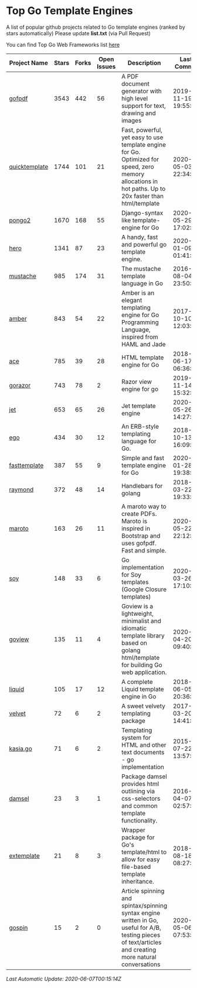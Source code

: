 # Top Go Template Engines
A list of popular github projects related to Go template engines (ranked by stars automatically)
Please update **list.txt** (via Pull Request)

You can find Top Go Web Frameworks list [here](https://github.com/mingrammer/go-web-framework-stars)

| Project Name | Stars | Forks | Open Issues | Description | Last Commit |
| ------------ | ----- | ----- | ----------- | ----------- | ----------- |
| [gofpdf](https://github.com/jung-kurt/gofpdf) | 3543 | 442 | 56 | A PDF document generator with high level support for text, drawing and images | 2019-11-19 19:55:53 |
| [quicktemplate](https://github.com/valyala/quicktemplate) | 1744 | 101 | 21 | Fast, powerful, yet easy to use template engine for Go. Optimized for speed, zero memory allocations in hot paths. Up to 20x faster than html/template | 2020-05-03 22:34:05 |
| [pongo2](https://github.com/flosch/pongo2) | 1670 | 168 | 55 | Django-syntax like template-engine for Go | 2020-05-29 17:02:36 |
| [hero](https://github.com/shiyanhui/hero) | 1341 | 87 | 23 | A handy, fast and powerful go template engine. | 2020-01-09 01:41:20 |
| [mustache](https://github.com/hoisie/mustache) | 985 | 174 | 31 | The mustache template language in Go | 2016-08-04 23:50:33 |
| [amber](https://github.com/eknkc/amber) | 843 | 54 | 22 | Amber is an elegant templating engine for Go Programming Language, inspired from HAML and Jade | 2017-10-10 12:03:22 |
| [ace](https://github.com/yosssi/ace) | 785 | 39 | 28 | HTML template engine for Go | 2018-06-17 06:36:59 |
| [gorazor](https://github.com/sipin/gorazor) | 743 | 78 | 2 | Razor view engine for go | 2019-11-14 15:32:42 |
| [jet](https://github.com/CloudyKit/jet) | 653 | 65 | 26 | Jet  template engine | 2020-05-26 14:27:35 |
| [ego](https://github.com/benbjohnson/ego) | 434 | 30 | 12 | An ERB-style templating language for Go. | 2018-10-13 16:09:26 |
| [fasttemplate](https://github.com/valyala/fasttemplate) | 387 | 55 | 9 | Simple and fast template engine for Go | 2020-01-28 19:38:20 |
| [raymond](https://github.com/aymerick/raymond) | 372 | 48 | 14 | Handlebars for golang | 2018-03-22 19:33:09 |
| [maroto](https://github.com/johnfercher/maroto) | 163 | 26 | 11 | A maroto way to create PDFs. Maroto is inspired in Bootstrap and uses gofpdf. Fast and simple. | 2020-05-22 22:12:30 |
| [soy](https://github.com/robfig/soy) | 148 | 33 | 6 | Go implementation for Soy templates (Google Closure templates) | 2020-03-26 17:10:04 |
| [goview](https://github.com/foolin/goview) | 135 | 11 | 4 | Goview is a lightweight, minimalist and idiomatic template library based on golang html/template for building Go web application. | 2020-04-20 09:40:59 |
| [liquid](https://github.com/osteele/liquid) | 105 | 17 | 12 | A complete Liquid template engine in Go | 2018-06-05 20:36:56 |
| [velvet](https://github.com/gobuffalo/velvet) | 72 | 6 | 2 | A sweet velvety templating package | 2017-03-20 14:41:06 |
| [kasia.go](https://github.com/ziutek/kasia.go) | 71 | 6 | 2 | Templating system for HTML and other text documents - go implementation | 2015-07-22 13:57:53 |
| [damsel](https://github.com/dskinner/damsel) | 23 | 3 | 1 | Package damsel provides html outlining via css-selectors and common template functionality. | 2016-04-07 02:57:10 |
| [extemplate](https://github.com/dannyvankooten/extemplate) | 21 | 8 | 3 | Wrapper package for Go's template/html to allow for easy file-based template inheritance. | 2018-08-18 08:27:29 |
| [gospin](https://github.com/m1/gospin) | 15 | 2 | 0 | Article spinning and spintax/spinning syntax engine written in Go, useful for A/B, testing pieces of text/articles and creating more natural conversations | 2020-05-06 07:53:55 |

*Last Automatic Update: 2020-06-07T00:15:14Z*
